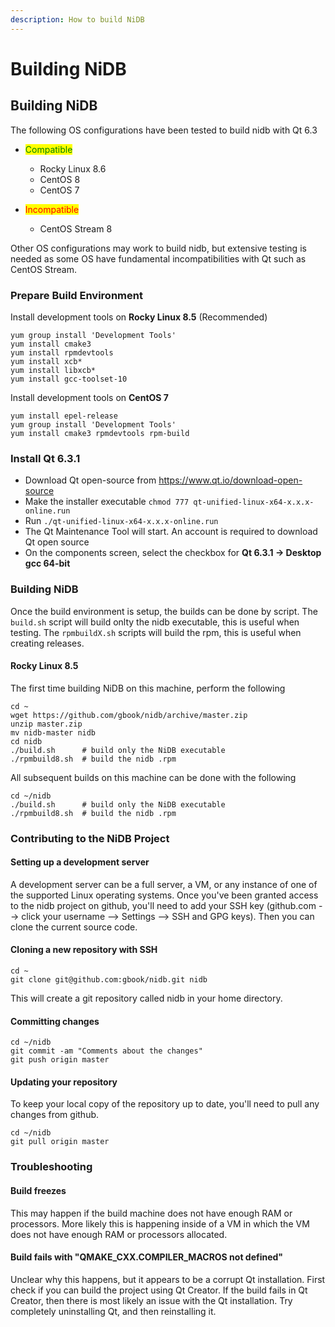 ```yaml
---
description: How to build NiDB
---
```


# Building NiDB

## Building NiDB

The following OS configurations have been tested to build nidb with Qt 6.3

*   <mark style="color:green;">Compatible</mark>

    * Rocky Linux 8.6
    * CentOS 8
    * CentOS 7


* <mark style="color:red;">Incompatible</mark>
  * CentOS Stream 8

Other OS configurations may work to build nidb, but extensive testing is needed as some OS have fundamental incompatibilities with Qt such as CentOS Stream.

### Prepare Build Environment

Install development tools on **Rocky Linux 8.5** (Recommended)

```
yum group install 'Development Tools'
yum install cmake3
yum install rpmdevtools
yum install xcb*
yum install libxcb*
yum install gcc-toolset-10
```

Install development tools on **CentOS 7**

```
yum install epel-release
yum group install 'Development Tools'
yum install cmake3 rpmdevtools rpm-build
```

### Install Qt 6.3.1

* Download Qt open-source from https://www.qt.io/download-open-source
* Make the installer executable `chmod 777 qt-unified-linux-x64-x.x.x-online.run`
* Run `./qt-unified-linux-x64-x.x.x-online.run`
* The Qt Maintenance Tool will start. An account is required to download Qt open source
* On the components screen, select the checkbox for **Qt 6.3.1 → Desktop gcc 64-bit**

### Building NiDB

Once the build environment is setup, the builds can be done by script. The `build.sh` script will build onlty the nidb executable, this is useful when testing. The `rpmbuildX.sh` scripts will build the rpm, this is useful when creating releases.

#### Rocky Linux 8.5

The first time building NiDB on this machine, perform the following

```
cd ~
wget https://github.com/gbook/nidb/archive/master.zip
unzip master.zip
mv nidb-master nidb
cd nidb
./build.sh      # build only the NiDB executable
./rpmbuild8.sh  # build the nidb .rpm
```

All subsequent builds on this machine can be done with the following

```
cd ~/nidb
./build.sh      # build only the NiDB executable
./rpmbuild8.sh  # build the nidb .rpm
```

### Contributing to the NiDB Project

#### Setting up a development server

A development server can be a full server, a VM, or any instance of one of the supported Linux operating systems. Once you've been granted access to the nidb project on github, you'll need to add your SSH key (github.com --> click your username --> Settings --> SSH and GPG keys). Then you can clone the current source code.

#### Cloning a new repository with SSH

```
cd ~
git clone git@github.com:gbook/nidb.git nidb
```

This will create a git repository called nidb in your home directory.

#### Committing changes

```
cd ~/nidb
git commit -am "Comments about the changes"
git push origin master
```

#### Updating your repository

To keep your local copy of the repository up to date, you'll need to pull any changes from github.

```
cd ~/nidb
git pull origin master
```

### Troubleshooting

#### Build freezes

This may happen if the build machine does not have enough RAM or processors. More likely this is happening inside of a VM in which the VM does not have enough RAM or processors allocated.

#### Build fails with "QMAKE\_CXX.COMPILER\_MACROS not defined"

Unclear why this happens, but it appears to be a corrupt Qt installation. First check if you can build the project using Qt Creator. If the build fails in Qt Creator, then there is most likely an issue with the Qt installation. Try completely uninstalling Qt, and then reinstalling it.
